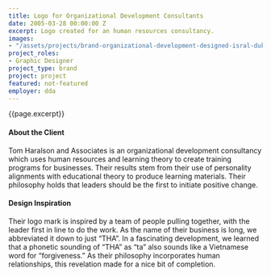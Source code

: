 ```yaml
---
title: Logo for Organizational Development Consultants
date: 2005-03-28 00:00:00 Z
excerpt: Logo created for an human resources consultancy.
images:
- "/assets/projects/brand-organizational-development-designed-isral-duke.jpg"
project_roles:
- Graphic Designer
project_type: brand
project: project
featured: not-featured
employer: dda
---
```

<p class="lead">{{page.excerpt}}</p>

#### About the Client

Tom Haralson and Associates is an organizational development consultancy which uses human resources and learning theory to create training programs for businesses. Their results stem from their use of personality alignments with educational theory to produce learning materials. Their philosophy holds that leaders should be the first to initiate positive change.

#### Design Inspiration

Their logo mark is inspired by a team of people pulling together, with the leader first in line to do the work. As the name of their business is long, we abbreviated it down to just “THA”. In a fascinating development, we learned that a phonetic sounding of “THA” as “ta” also sounds like a Vietnamese word for “forgiveness.” As their philosophy incorporates human relationships, this revelation made for a nice bit of completion.
